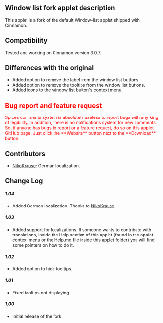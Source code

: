 ## Window list fork applet description

This applet is a fork of the default Window-list applet shipped with Cinnamon.

## Compatibility

Tested and working on Cinnamon version 3.0.7.

## Differences with the original
- Added option to remove the label from the window list buttons.
- Added option to remove the tooltips from the window list buttons.
- Added icons to the window list button's context menu.

<h2 style="color:red;"> Bug report and feature request</h2>
<span style="color:red;">
Spices comments system is absolutely useless to report bugs with any king of legibility. In addition, there is no notifications system for new comments. So, if anyone has bugs to report or a feature request, do so on this applet GitHub page. Just click the **Website** button next to the **Download** button.
</span>

## Contributors
- [NikoKrause](https://github.com/NikoKrause): German localization.

## Change Log

##### 1.04
- Added German localization. Thanks to [NikoKrause](https://github.com/NikoKrause).

##### 1.03
- Added support for localizations. If someone wants to contribute with translations, inside the Help section of this applet (found in the applet context menu or the Help.md file inside this applet folder) you will find some pointers on how to do it.

##### 1.02
- Added option to hide tooltips.

##### 1.01
- Fixed tooltips not displaying.

##### 1.00
- Initial release of the fork.

